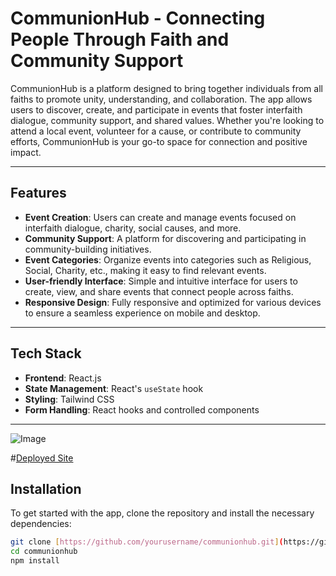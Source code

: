 # CommunionHub - Connecting People Through Faith and Community Support

CommunionHub is a platform designed to bring together individuals from all faiths to promote unity, understanding, and collaboration. The app allows users to discover, create, and participate in events that foster interfaith dialogue, community support, and shared values. Whether you're looking to attend a local event, volunteer for a cause, or contribute to community efforts, CommunionHub is your go-to space for connection and positive impact.

---

## Features

- **Event Creation**: Users can create and manage events focused on interfaith dialogue, charity, social causes, and more.
- **Community Support**: A platform for discovering and participating in community-building initiatives.
- **Event Categories**: Organize events into categories such as Religious, Social, Charity, etc., making it easy to find relevant events.
- **User-friendly Interface**: Simple and intuitive interface for users to create, view, and share events that connect people across faiths.
- **Responsive Design**: Fully responsive and optimized for various devices to ensure a seamless experience on mobile and desktop.

---

## Tech Stack

- **Frontend**: React.js
- **State Management**: React's `useState` hook
- **Styling**: Tailwind CSS
- **Form Handling**: React hooks and controlled components

---
![Image](https://github.com/user-attachments/assets/23950e3c-0791-4ff0-bfc3-c7bcf93560fb)

#[Deployed Site](https://communionappf.netlify.app/)
## Installation

To get started with the app, clone the repository and install the necessary dependencies:

```bash
git clone [https://github.com/yourusername/communionhub.git](https://github.com/she-code/communion-app.git)
cd communionhub
npm install
